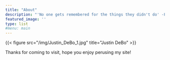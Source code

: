 ```yaml
---
title: "About"
description: "'No one gets remembered for the things they didn't do' -Frank Turner"
featured_image: ''
type: list
#menu: main
---
```

{{< figure src="/img/Justin_DeBo_1.jpg" title="Justin DeBo" >}}

Thanks for coming to visit, hope you enjoy perusing my site!
